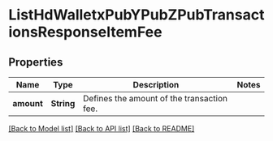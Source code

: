 # ListHdWalletxPubYPubZPubTransactionsResponseItemFee

## Properties

Name | Type | Description | Notes
------------ | ------------- | ------------- | -------------
**amount** | **String** | Defines the amount of the transaction fee. | 

[[Back to Model list]](../README.md#documentation-for-models) [[Back to API list]](../README.md#documentation-for-api-endpoints) [[Back to README]](../README.md)


